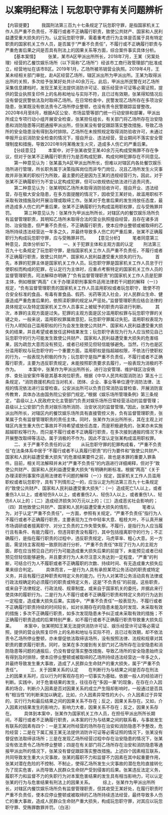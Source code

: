 # 以案明纪释法丨玩忽职守罪有关问题辨析

【内容提要】
　　我国刑法第三百九十七条规定了玩忽职守罪，是指国家机关工作人员严重不负责任，不履行或者不正确履行职责，致使公共财产、国家和人民利益遭受重大损失的行为。认定玩忽职守罪，需着重考虑行为主体是否属于具有特定职责的国家机关工作人员，是否属于“严重不负责任”，不履行或不正确履行职责与严重危害后果之间是否具有刑法上的因果关系等方面，综合案件事实具体分析。
　　【基本案情】
　　张某，某市A区甲派出所所长，2018年7月，王某（另案处理）经营的乙餐饮娱乐场所（以下简称“乙场所”）经该市工商行政管理部门批准成立，经营地址在该市B区。2019年1月，乙场所被吊销营业执照。2019年4月，王某未经相关部门审批，赴A区经营乙场所，辖区派出所为甲派出所。王某为取得派出所的关照，多次给予张某好处共计40余万元。此后，甲派出所民警在对乙场所采集信息建档时，发现王某无法提供消防许可证、娱乐经营许可证等必需证照，提供的营业执照复印件上的名称和地址与实际不符，且已过有效期，张某得知情况后没有督促民警依法及时取缔乙场所。在日常检查中，民警发现乙场所存在多项治安隐患，张某既没有依法责令乙场所停业整顿，也没有责令民警跟踪监督整改。2020年6月至8月，根据A区公安、市场监管等部门统一行动安排和部署，甲派出所成立专项行动小组开展安全检查，张某担任组长，有关部门将乙场所存在治安隐患和消防隐患等问题通报甲派出所，但张某没有督促跟踪落实整改措施，导致乙场所的安全隐患没有得到及时排除。乙场所在未按照规定取得消防验收许可，未通过申报开业前消防安全检查的情况下，擅自开业、违法经营，营业期间不落实安全管理制度和措施，导致2020年9月某晚发生火灾，造成多人伤亡的严重后果。
　　【分歧意见】
　　本案中，对于张某收受王某40余万元构成受贿罪不存在争议，但对于张某不正确履行职责行为是否构成犯罪、构成何种犯罪存在不同意见。
　　第一种意见认为：张某虽为A区甲派出所所长，但难以对辖区内各处餐饮娱乐场所进行管理，所长职务属于决策指挥岗位而非专门岗位，况且乙场所发生火灾事故并非张某的职权行为所致，最主要的还是因为王某的违规经营行为，因此，对于张某不正确履职行为不宜认定构成犯罪，但可以依规依纪依法进行追责问责。
　　第二种意见认为：张某明知乙场所未取得消防验收许可，擅自开业、违法经营，存在极大安全隐患，在多方面提醒的情况下，因收受王某好处，故滥用职权不采取有效措施及时开展治理或取缔工作。张某对于危害后果的发生持放任态度，最终造成多人伤亡的严重后果，张某不正确履职行为构成滥用职权罪，应与受贿罪并罚。
　　第三种意见认为：张某作为甲派出所所长，对辖区内的餐饮娱乐场所负有监督管理职责，其明知乙场所未取得合法的营业执照擅自经营，且存在诸多消防、治安隐患，但严重不负责任，不正确履行职责，使本应停业整顿或被取缔的乙场所持续违法经营达一年多之久，并最终导致多人伤亡的严重后果，张某不正确履职行为构成玩忽职守罪，应与受贿罪并罚。
　　【意见分析】
　　笔者同意第三种意见，具体分析如下。
　　一、关于犯罪主体和主观方面的认定
　　刑法第三百九十七条规定了玩忽职守罪，是指国家机关工作人员严重不负责任，不履行或者不正确履行职责，致使公共财产、国家和人民利益遭受重大损失的行为。
　　首先，本罪的犯罪主体是国家机关工作人员。玩忽职守罪是国家机关工作人员怠于行使职权而构成的犯罪，在认定行为主体时，应重点考察特定的国家机关工作人员的监督管理职责。司法解释亦明确了“负有监督管理职责”的国家机关工作人员是犯罪主体，例如根据“两高”《关于办理渎职刑事案件适用法律若干问题的解释（一）》规定，“负有监督管理职责的国家机关工作人员滥用职权或者玩忽职守，致使不符合安全标准的食品、有毒有害食品、假药、劣药等流入社会，对人民群众生命、健康造成严重危害后果的，依照渎职罪的规定从严惩处。”监督管理职责应结合法律的具体规定以及特定国家机关工作人员事实上被赋予的职责内容进行判断。
　　其次，本罪的主观方面是过失。犯罪的主观方面是区分滥用职权罪与玩忽职守罪的关键之处，一般来说，滥用职权罪属故意犯，玩忽职守罪属过失犯。滥用职权表现为行为人明知自己滥用职权的行为会发生致使公共财产、国家和人民利益遭受重大损失的结果，并且希望或者放任这种结果发生；玩忽职守表现为行为人应当预见自己玩忽职守的行为可能发生致使公共财产、国家和人民利益遭受重大损失的危害结果，因为疏忽大意而没有预见，或者已经预见但轻信能够避免。当然，行为也是区分滥用职权与玩忽职守的一个重要方面，滥用职权是指超越权限，不依法行使职权的行为，一般表现为积极的作为；玩忽职守是指严重不负责任，不履行或者不正确履行职责，主要为违反职责规定，未能按照职责要求去履行，一般表现为消极的不作为。
　　本案中，张某作为甲派出所所长，进行治安管理、维护辖区治安秩序、查处治安案件等是其基本岗位职责。根据《中华人民共和国消防法》第五十三条规定，“消防救援机构应当对机关、团体、企业、事业等单位遵守消防法律、法规的情况依法进行监督检查。公安派出所可以负责日常消防监督检查、开展消防宣传教育，具体办法由国务院公安部门规定。”根据《娱乐场所管理条例》第三条规定，“县级以上人民政府文化主管部门负责对娱乐场所日常经营活动的监督管理；县级以上公安部门负责对娱乐场所消防、治安状况的监督管理。”因此，张某作为甲派出所所长，对辖区内的餐饮娱乐场所具有直接管控义务，负有监督管理职责，张某属于负有监督管理职责的责任主体。同时，张某作为派出所所长，其在主观上对辖区内发生重大伤亡事故并不持希望或放任态度，而是积极避免的，张某亦未实施超越职权等行为，而只是不履行或者不正确履行职责，在多次接到通报的情况下未开展整改取缔等活动，属于消极的不作为，因此不宜认定张某构成滥用职权罪。
　　二、关于严重不负责任的认定
　　从玩忽职守罪的犯罪构成看，“严重不负责任”在法条体系中居于“不履行或者不认真履行职责”的行为要件和“致使公共财产、国家和人民利益遭受重大损失”的危害结果要件之前，故也是本罪的重要入罪条件。目前，相关司法解释并未对“严重不负责任”的内涵进行详细阐释，但对于“致使公共财产、国家和人民利益遭受重大损失”有明确判断标准。根据“两高”《关于办理渎职刑事案件适用法律若干问题的解释（一）》规定，国家机关工作人员滥用职权或者玩忽职守，具有下列情形之一的，应当认定为刑法第三百九十七条规定的“致使公共财产、国家和人民利益遭受重大损失”：（一）造成死亡1人以上，或者重伤3人以上，或者轻伤9人以上，或者重伤2人、轻伤3人以上，或者重伤1人、轻伤6人以上的；（二）造成经济损失30万元以上的；（三）造成恶劣社会影响的；（四）其他致使公共财产、国家和人民利益遭受重大损失的情形。
　　笔者认为，对于认定“严重不负责任”，一方面，参照有关规定，“严重不负责任”指行为人不履行或者不正确履行职责，主要表现为工作中轻率大意、粗枝大叶，不认真开展市场调研或者擅离职守、对分工负责的工作失管失察。不履行，是指行为人应当履行且有条件、有能力履行，但违背职责没有履行，其中包括擅离职守的行为；不正确履行，是指在履行职责的过程中，违反职责规定，马虎草率、粗心大意。另一方面，需坚持主客观相一致原则进行分析，“严重不负责任”体现了行为人的主观方面，即在应当预见自己的行为可能造成重大损失后果的前提下，未能预见或者已经预见但轻信能够避免，并且要求行为人未尽注意义务达到一定程度，“严重”的判断，可结合行为人不履职或者不正确履职的次数、持续时间、有无造成重大损失后果来综合判定。
　　具体而言，一是行为人具有承担某项公务活动的职责或特定义务，并且有履行这种职责和特定义务的能力。行为人对某项公务活动具有法律或行政法规确定的必须履行的职责或特定义务，这是“不负责任”的前提。这些职责，或来自于法律规定、行政法规、规章制度，或来自于国家机关的委托，并据此来行使具体的履职行为。二是行为人不履行或者不正确履行职责和特定义务的行为达到一定程度，造成重大损失后果。实践中，“严重不负责任”一般表现为，不履行或者不正确履行职责持续的时间较长，如对长期存在的隐患未能及时发现、未采取有效的措施；多次不正确履行职责，如多次发现隐患未予纠正或未采取有效的措施；不正确履行职责造成的后果特别严重，如不履行或者不正确履行职责导致重大损失后果。
　　本案中，张某明知王某无法提供消防许可证、娱乐经营许可证等必需证照，提供的营业执照复印件上的名称和地址与实际不符，且已过有效期，却不依法责令乙场所停业整顿，亦未督促依法取缔该场所，没有按照法律、法规和规章对其职责的要求履行职责。同时，张某在多次接到有关部门对乙场所存在治安隐患和消防隐患等问题的通报后，仍没有督促落实整改措施，导致乙场所的安全隐患始终没有得到及时排除，使本应停业整顿或被取缔的乙场所持续违法经营达一年多之久，并最终导致发生重大事故，造成了人民群众生命财产的重大损失，属于“严重不负责任”。
　　三、关于因果关系的认定
　　在判断行为与结果之间是否存在刑法上的因果关系时，应以行为时客观存在的一切事实为基础，依据一般人的经验进行判断。实践中，对于危害结果的发生，往往存在“多因一果”的现象，在存在介入因素的场合，判断介入因素是否对因果关系的成立产生阻却影响时，一般通过是否具有“相当性”的判断来加以确定。比如，介入因素异常性的大小，介入因素过于异常的，实行行为和最后结果之间的因果关系不存在；反之，因果关系存在。又如，介入因素对结果发生的影响力，影响力大者，因果关系不存在；反之，因果关系存在。
　　具体到本案中，张某作为国家机关工作人员，在担任甲派出所所长期间，不履行或者不正确履行职责，从本案的行为与结果之间的联系看，与事故发生有联系的因素有四个：一是王某对所经营的场所存在治安和消防隐患不予整改，危险经营；二是在下属汇报王某无法提供消防许可证等必需证照的情况下，张某没有督促依法取缔该场所；三是在发现乙场所经营过程中存在治安隐患的情况下，张某没有依法责令乙场所停业整顿；四是在有关部门将乙场所存在治安和消防隐患等通报甲派出所的情况下，张某没有督促跟踪落实整改措施。上述四个因素相互联系，共同导致发生重大火灾事故，张某的履职不力和监督不力因素在其中起重要作用，张某对潜在危险的不控制、不制止，使得乙场所发生火灾事故的潜在危险直接转化为了现实危害，从而导致人民群众生命财产受到侵害的后果。张某违反法定义务，履职不力和监督不力的失职行为对本案危害结果的发生具有相当影响力，可以认定张某的行为与危害结果有刑法上的因果关系。
　　综上，张某作为甲派出所所长，对辖区内餐饮娱乐场所负有监督管理职责，但其收受王某好处，在履行职责时严重不负责任，使本应停业整顿或被取缔的乙场所持续违法经营，最终导致多人伤亡的重大事故，造成人民群众生命财产重大损失，构成玩忽职守罪，对其应以玩忽职守罪、受贿罪数罪并罚。（白洁）